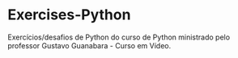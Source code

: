 # Exercises-Python
 Exercícios/desafios de Python do curso de Python ministrado pelo professor Gustavo Guanabara - Curso em Vídeo.
